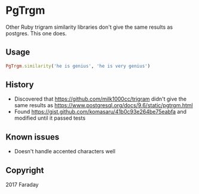 # PgTrgm

Other Ruby trigram similarity libraries don't give the same results as postgres. This one does.

## Usage

```ruby
PgTrgm.similarity('he is genius', 'he is very genius')
```

## History

* Discovered that https://github.com/milk1000cc/trigram didn't give the same results as https://www.postgresql.org/docs/9.6/static/pgtrgm.html
* Found https://gist.github.com/komasaru/41b0c93e264be75eabfa and modified until it passed tests

## Known issues

* Doesn't handle accented characters well

## Copyright

2017 Faraday
